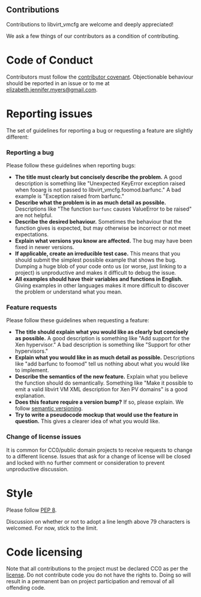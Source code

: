 Contributions
-------------
Contributions to libvirt\_vmcfg are welcome and deeply appreciated!

We ask a few things of our contributors as a condition of contributing.

Code of Conduct
===============
Contributors must follow the [contributor covenant](CODE_OF_CONDUCT.md). Objectionable behaviour should be reported in an issue or to me at [elizabeth.jennifer.myers@gmail.com](mailto:elizabeth.jennifer.myers@gmail.com).

Reporting issues
================
The set of guidelines for reporting a bug or requesting a feature are slightly different:

### Reporting a bug
Please follow these guidelines when reporting bugs:
* **The title must clearly but concisely describe the problem.** A good description is something like "Unexpected KeyError exception raised when fooarg is not passed to libvirt\_vmcfg.foomod.barfunc." A bad example is "Exception raised from barfunc."
* **Describe what the problem is in as much detail as possible.** Descriptions like "The function `barfunc` causes ValueError to be raised" are not helpful.
* **Describe the desired behaviour.** Sometimes the behaviour that the function gives is expected, but may otherwise be incorrect or not meet expectations.
* **Explain what versions you know are affected.** The bug may have been fixed in newer versions.
* **If applicable, create an irreducible test case.** This means that you should submit the simplest possible example that shows the bug. Dumping a huge blob of your code onto us (or worse, just linking to a project) is unproductive and makes it difficult to debug the issue.
* **All examples should have their variables and functions in English.** Giving examples in other languages makes it more difficult to discover the problem or understand what you mean.

### Feature requests
Please follow these guidelines when requesting a feature:
* **The title should explain what you would like as clearly but concisely as possible.** A good description is something like "Add support for the Xen hypervisor." A bad description is something like "Support for other hypervisors."
* **Explain what you would like in as much detail as possible.** Descriptions like "add barfunc to foomod" tell us nothing about what you would like to implement.
* **Describe the semantics of the new feature.** Explain what you believe the function should do semantically. Something like "Make it possible to emit a valid libvirt VM XML description for Xen PV domains" is a good explanation.
* **Does this feature require a version bump?** If so, please explain. We follow [semantic versioning](https://semver.org/).
* **Try to write a pseudocode mockup that would use the feature in question.** This gives a clearer idea of what you would like.

### Change of license issues
It is common for CC0/public domain projects to receive requests to change to a different license. Issues that ask for a change of license will be closed and locked with no further comment or consideration to prevent unproductive discussion.

Style
=====
Please follow [PEP 8](https://www.python.org/dev/peps/pep-0008/).

Discussion on whether or not to adopt a line length above 79 characters is welcomed. For now, stick to the limit.

Code licensing
==============
Note that all contributions to the project must be declared CC0 as per the [license](LICENSE.txt). Do not contribute code you do not have the rights to. Doing so will result in a permanent ban on project participation and removal of all offending code.
